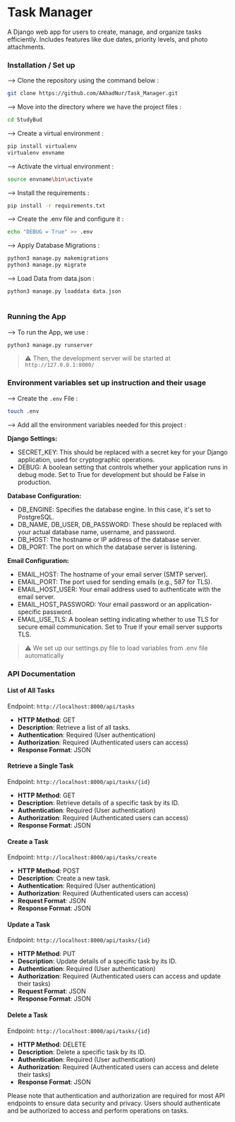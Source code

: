# Task Manager

A Django web app for users to create, manage, and organize tasks efficiently. Includes features like due dates, priority levels, and photo attachments.

### Installation / Set up

--> Clone the repository using the command below :

```bash
git clone https://github.com/AAhadNur/Task_Manager.git
```

--> Move into the directory where we have the project files :

```bash
cd StudyBud
```

--> Create a virtual environment :

```bash
pip install virtualenv
virtualenv envname
```

--> Activate the virtual environment :

```bash
source envname\bin\activate
```

--> Install the requirements :

```bash
pip install -r requirements.txt
```

--> Create the .env file and configure it :

```bash
echo "DEBUG = True" >> .env
```

--> Apply Database Migrations :

```bash
python3 manage.py makemigrations
python3 manage.py migrate
```

--> Load Data from data.json :

```bash
python3 manage.py loaddata data.json
```

#

### Running the App

--> To run the App, we use :

```bash
python3 manage.py runserver
```

> ⚠ Then, the development server will be started at `http://127.0.0.1:8000/`

### Environment variables set up instruction and their usage

--> Create the `.env` File :

```bash
touch .env
```

--> Add all the environment variables needed for this project :

**Django Settings:**

- SECRET_KEY: This should be replaced with a secret key for your Django application, used for cryptographic operations.
- DEBUG: A boolean setting that controls whether your application runs in debug mode. Set to True for development but should be False in production.

**Database Configuration:**

- DB_ENGINE: Specifies the database engine. In this case, it's set to PostgreSQL.
- DB_NAME, DB_USER, DB_PASSWORD: These should be replaced with your actual database name, username, and password.
- DB_HOST: The hostname or IP address of the database server.
- DB_PORT: The port on which the database server is listening.

**Email Configuration:**

- EMAIL_HOST: The hostname of your email server (SMTP server).
- EMAIL_PORT: The port used for sending emails (e.g., 587 for TLS).
- EMAIL_HOST_USER: Your email address used to authenticate with the email server.
- EMAIL_HOST_PASSWORD: Your email password or an application-specific password.
- EMAIL_USE_TLS: A boolean setting indicating whether to use TLS for secure email communication. Set to True if your email server supports TLS.

> ⚠ We set up our settings.py file to load variables from .env file automatically

### API Documentation

#### List of All Tasks

Endpoint: `http://localhost:8000/api/tasks`

- **HTTP Method**: GET
- **Description**: Retrieve a list of all tasks.
- **Authentication**: Required (User authentication)
- **Authorization**: Required (Authenticated users can access)
- **Response Format**: JSON

#### Retrieve a Single Task

Endpoint: `http://localhost:8000/api/tasks/{id}`

- **HTTP Method**: GET
- **Description**: Retrieve details of a specific task by its ID.
- **Authentication**: Required (User authentication)
- **Authorization**: Required (Authenticated users can access)
- **Response Format**: JSON

#### Create a Task

Endpoint: `http://localhost:8000/api/tasks/create`

- **HTTP Method**: POST
- **Description**: Create a new task.
- **Authentication**: Required (User authentication)
- **Authorization**: Required (Authenticated users can access)
- **Request Format**: JSON
- **Response Format**: JSON

#### Update a Task

Endpoint: `http://localhost:8000/api/tasks/{id}`

- **HTTP Method**: PUT
- **Description**: Update details of a specific task by its ID.
- **Authentication**: Required (User authentication)
- **Authorization**: Required (Authenticated users can access and update their tasks)
- **Request Format**: JSON
- **Response Format**: JSON

#### Delete a Task

Endpoint: `http://localhost:8000/api/tasks/{id}`

- **HTTP Method**: DELETE
- **Description**: Delete a specific task by its ID.
- **Authentication**: Required (User authentication)
- **Authorization**: Required (Authenticated users can access and delete their tasks)
- **Response Format**: JSON

Please note that authentication and authorization are required for most API endpoints to ensure data security and privacy. Users should authenticate and be authorized to access and perform operations on tasks.

